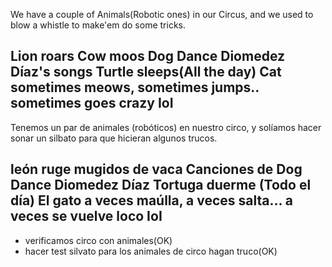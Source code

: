 We have a couple of Animals(Robotic ones)  in our Circus, and we used to blow a whistle to make'em do some tricks.

Lion roars
Cow moos
Dog Dance Diomedez Díaz's songs
Turtle sleeps(All the day)
Cat sometimes meows, sometimes jumps.. sometimes goes crazy IoI
------
Tenemos un par de animales (robóticos) en nuestro circo, y solíamos hacer
sonar un silbato para que hicieran algunos trucos.

león ruge
mugidos de vaca
Canciones de Dog Dance Diomedez Díaz
Tortuga duerme (Todo el día)
El gato a veces maúlla, a veces salta... a veces se vuelve loco IoI
--------------
* verificamos circo con animales(OK)
* hacer test silvato para los animales de circo hagan truco(OK)

